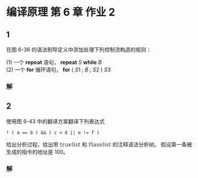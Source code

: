 # 编译原理 第 6 章 作业 2

## 1
在图 6-36 的语法制导定义中添加处理下列控制流构造的规则：

(1) 一个 $\mathbf{repeat}$ 语句， $\mathbf{repeat} \ S \ \mathbf{while} \ B$  
(2) 一个 $\mathbf{for}$ 循环语句， $\mathbf{for} \ ( \ S1 \ ; \ B \ ; \ S2 \ ) \ S3$

### 解




## 2
使用图 6-43 中的翻译方案翻译下列表达式
```
! ( a == b ) && ( c < d || e != f )
```
给出分析过程，给出带 $\mathbb{truelist}$ 和 $\mathbb{flaselist}$ 的注释语法分析树。
假设第一条被生成的指令的地址是 100。


### 解

